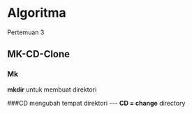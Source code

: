 # Algoritma
Pertemuan 3

## MK-CD-Clone

### Mk
**mkdir** untuk membuat direktori

###CD
mengubah tempat direktori --- **CD = change** directory
